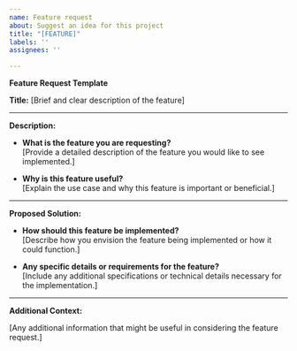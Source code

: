 ```yaml
---
name: Feature request
about: Suggest an idea for this project
title: "[FEATURE]"
labels: ''
assignees: ''

---
```


**Feature Request Template**

**Title:**
[Brief and clear description of the feature]

---

**Description:**

- **What is the feature you are requesting?**  
  [Provide a detailed description of the feature you would like to see implemented.]

- **Why is this feature useful?**  
  [Explain the use case and why this feature is important or beneficial.]

---

**Proposed Solution:**

- **How should this feature be implemented?**  
  [Describe how you envision the feature being implemented or how it could function.]

- **Any specific details or requirements for the feature?**  
  [Include any additional specifications or technical details necessary for the implementation.]

---

**Additional Context:**

[Any additional information that might be useful in considering the feature request.]
